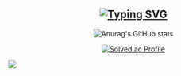 

<!--
**dldb-chamchi/dldb-chamchi** is a ✨ _special_ ✨ repository because its `README.md` (this file) appears on your GitHub profile.

Here are some ideas to get you started:

- 🔭 I’m currently working on ...
- 🌱 I’m currently learning ...
- 👯 I’m looking to collaborate on ...
- 🤔 I’m looking for help with ...
- 💬 Ask me about ...
- 📫 How to reach me: ...
- 😄 Pronouns: ...
- ⚡ Fun fact: ...
-->
<div align="center">

## [![Typing SVG](https://readme-typing-svg.demolab.com?font=Lobster&size=30&pause=1000&color=F7DC5F&center=true&vCenter=true&width=435&lines=Hi+there%2C+dldb-chamchi's+github+page)](https://git.io/typing-svg)

![Anurag's GitHub stats](https://github-readme-stats.vercel.app/api?username=dldb-chamchi&show_icons=true&theme=ambient_gradient)

[![Solved.ac Profile](http://mazassumnida.wtf/api/v2/generate_badge?boj=dladkfl)](https://solved.ac/dladkfl/)
</div>

<img src="https://img.shields.io/badge/java-20232a.svg?style=for-the-badge&logo=java&logoColor=61DAFB" />
